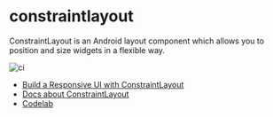 # constraintlayout
ConstraintLayout is an Android layout component which allows you to position and size widgets in a flexible way.

![ci](https://github.com/androidx/constraintlayout/workflows/ci/badge.svg)

- [Build a Responsive UI with ConstraintLayout](https://developer.android.com/training/constraint-layout)
- [Docs about ConstraintLayout](https://developer.android.com/reference/androidx/constraintlayout/widget/ConstraintLayout)
- [Codelab](https://codelabs.developers.google.com/codelabs/constraint-layout/index.html#0)
